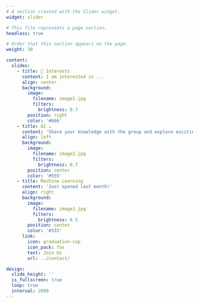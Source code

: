```yaml
---
# A section created with the Slider widget.
widget: slider

# This file represents a page section.
headless: true

# Order that this section appears on the page.
weight: 30

content:
  slides:
    - title: 👋 Interests
      content: I am interested in ...
      align: center
      background:
        image:
          filename: image1.jpg
          filters:
            brightness: 0.7
        position: right
        color: '#666'
    - title: AI ☕️
      content: 'Share your knowledge with the group and explore exciting new topics together!'
      align: left
      background:
        image:
          filename: image2.jpg
          filters:
            brightness: 0.7
        position: center
        color: '#555'
    - title: Machine Learning
      content: 'Just opened last month!'
      align: right
      background:
        image:
          filename: image1.jpg
          filters:
            brightness: 0.5
        position: center
        color: '#333'
      link:
        icon: graduation-cap
        icon_pack: fas
        text: Join Us
        url: ../contact/

design:
  slide_height: ''
  is_fullscreen: true
  loop: true
  interval: 2000
---
```


